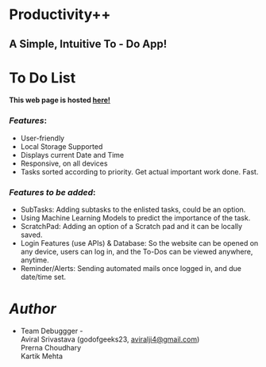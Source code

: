 
# Productivity++

## A Simple, Intuitive To - Do App!

# To Do List


#### This web page is hosted [here!](https://godofgeeks23.github.io/hackXmas/)


### *Features*:

* User-friendly
* Local Storage Supported
* Displays current Date and Time
* Responsive, on all devices
* Tasks sorted according to priority. Get actual important work done. Fast.

### *Features to be added*:

* SubTasks: Adding subtasks to the enlisted tasks, could be an option.
* Using Machine Learning Models to predict the importance of the task.
* ScratchPad: Adding an option of a Scratch pad and it can be locally saved.
* Login Features (use APIs) & Database: So the website can be opened on any device, users can log in, and the To-Dos can be viewed anywhere, anytime.
* Reminder/Alerts: Sending automated mails once logged in, and due date/time set.

<!-- ## *WEBSITE DEMO*

![Screenshot (771)](https://user-images.githubusercontent.com/61280281/99399713-0844b900-290c-11eb-8d7c-1199319b4a9e.png)

![Screenshot (772)](https://user-images.githubusercontent.com/61280281/99399731-0da20380-290c-11eb-8a59-e0a2e5f9b19f.png)

![Screenshot (773)](https://user-images.githubusercontent.com/61280281/99399728-0d096d00-290c-11eb-9ee5-59cc8358676c.png)

![Screenshot (774)](https://user-images.githubusercontent.com/61280281/99399723-0b3fa980-290c-11eb-8728-03d974be548d.png) -->

# *Author*

* Team Debuggger - <br>
  Aviral Srivastava (godofgeeks23, aviralji4@gmail.com) <br>
  Prerna Choudhary <br>
  Kartik Mehta
